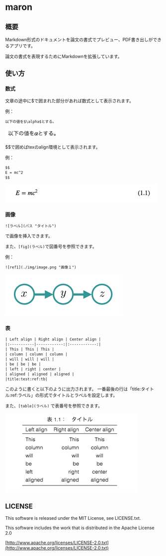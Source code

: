 # maron

## 概要

Markdown形式のドキュメントを論文の書式でプレビュー、PDF書き出しができるアプリです。

論文の書式を表現するためにMarkdownを拡張しています。

## 使い方

### 数式

文章の途中に$で囲まれた部分があれば数式として表示されます。

例：

```
以下の値を$\alpha$とする。
```

![数式の例](./img/math_inline.png "インライン数式")

$$で囲めばtexのalign環境として表示されます。

例：

```
$$
E = mc^2
$$
```

![数式の例](./img/math_display.png "数式")

### 画像

```
![ラベル](パス "タイトル")
```

で画像を挿入できます。

また、```[fig](ラベル)```で図番号を参照できます。

例：
```
![ref1](./img/image.png "画像１")
```

![画像の例](./img/image.png "画像")

### 表

```
| Left align | Right align | Center align |
|:-----------|------------:|:------------:|
| This | This | This |
| column | column | column |
| will | will | will |
| be | be | be |
| left | right | center |
| aligned | aligned | aligned |
|title:test:ref:tb|
```

このように書くと以下のように出力されます。
一番最後の行は「title:タイトル:ref:ラベル」の形式でタイトルとラベルを設定します。

また、```[table](ラベル)``` で表番号を参照できます。

![表の例](./img/table.png "表")

## LICENSE
This software is released under the MIT License, see LICENSE.txt.

This software includes the work that is distributed in the Apache License 2.0

[http://www.apache.org/licenses/LICENSE-2.0.txt](http://www.apache.org/licenses/LICENSE-2.0.txt)